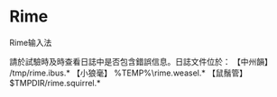 # Rime
Rime输入法

請於試驗時及時查看日誌中是否包含錯誤信息。日誌文件位於：
【中州韻】 /tmp/rime.ibus.*
【小狼毫】 %TEMP%\rime.weasel.*
【鼠鬚管】 $TMPDIR/rime.squirrel.*
